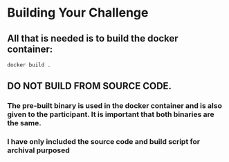 # Building Your Challenge

## All that is needed is to build the docker container: 

```
docker build .
```

## DO NOT BUILD FROM SOURCE CODE. 

### The pre-built binary is used in the docker container and is also given to the participant. It is important that both binaries are the same.

### I have only included the source code and build script for archival purposed
